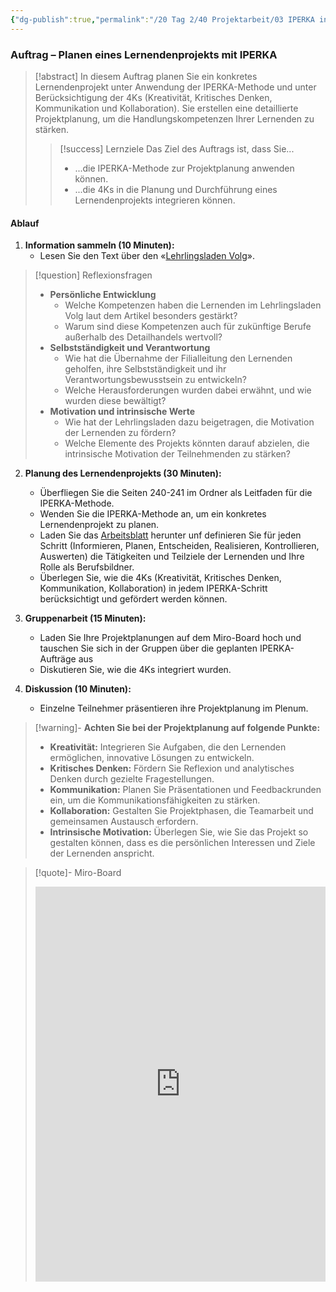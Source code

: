 ```yaml
---
{"dg-publish":true,"permalink":"/20 Tag 2/40 Projektarbeit/03 IPERKA in der Praxis/"}
---
```



### Auftrag – Planen eines Lernendenprojekts mit IPERKA 

> [!abstract] In diesem Auftrag planen Sie ein konkretes Lernendenprojekt unter Anwendung der IPERKA-Methode und unter Berücksichtigung der 4Ks (Kreativität, Kritisches Denken, Kommunikation und Kollaboration). Sie erstellen eine detaillierte Projektplanung, um die Handlungskompetenzen Ihrer Lernenden zu stärken.
> 
> > [!success] Lernziele Das Ziel des Auftrags ist, dass Sie...
> > 
> > - ...die IPERKA-Methode zur Projektplanung anwenden können.
> > - ...die 4Ks in die Planung und Durchführung eines Lernendenprojekts integrieren können.


#### Ablauf

1. **Information sammeln (10 Minuten):**
    - Lesen Sie den Text über den «[Lehrlingsladen Volg](https://drive.google.com/file/d/103KGR4QmxiE8-aeKX2oT8A292NSd5KFq/view?usp=sharing)».
>[!question] Reflexionsfragen
>- **Persönliche Entwicklung**
>    - Welche Kompetenzen haben die Lernenden im Lehrlingsladen Volg laut dem Artikel besonders gestärkt?
 >   - Warum sind diese Kompetenzen auch für zukünftige Berufe außerhalb des Detailhandels wertvoll?
 >- **Selbstständigkeit und Verantwortung**
>      - Wie hat die Übernahme der Filialleitung den Lernenden geholfen, ihre Selbstständigkeit und ihr Verantwortungsbewusstsein zu entwickeln?
>    - Welche Herausforderungen wurden dabei erwähnt, und wie wurden diese bewältigt?
> - **Motivation und intrinsische Werte**
>	- Wie hat der Lehrlingsladen dazu beigetragen, die Motivation der Lernenden zu fördern?
>	- Welche Elemente des Projekts könnten darauf abzielen, die intrinsische Motivation der Teilnehmenden zu stärken?

2. **Planung des Lernendenprojekts (30 Minuten):**
    - Überfliegen Sie die Seiten 240-241 im Ordner als Leitfaden für die IPERKA-Methode.
    - Wenden Sie die IPERKA-Methode an, um ein konkretes Lernendenprojekt zu planen.
    - Laden Sie das [Arbeitsblatt](https://drive.google.com/file/d/108PqDPs40lI8V705PZxyMYoZBFbSIgWN/view?usp=sharing) herunter unf definieren Sie für jeden Schritt (Informieren, Planen, Entscheiden, Realisieren, Kontrollieren, Auswerten) die Tätigkeiten und Teilziele der Lernenden und Ihre Rolle als Berufsbildner.
    - Überlegen Sie, wie die 4Ks (Kreativität, Kritisches Denken, Kommunikation, Kollaboration) in jedem IPERKA-Schritt berücksichtigt und gefördert werden können.

3. **Gruppenarbeit (15 Minuten):**
    - Laden Sie Ihre Projektplanungen auf dem Miro-Board hoch und tauschen Sie sich in der Gruppen über die geplanten IPERKA-Aufträge aus
    - Diskutieren Sie, wie die 4Ks integriert wurden.
4. **Diskussion (10 Minuten):**
    - Einzelne Teilnehmer präsentieren ihre Projektplanung im Plenum.



> [!warning]- **Achten Sie bei der Projektplanung auf folgende Punkte:**
> 
> - **Kreativität:** Integrieren Sie Aufgaben, die den Lernenden ermöglichen, innovative Lösungen zu entwickeln.
> - **Kritisches Denken:** Fördern Sie Reflexion und analytisches Denken durch gezielte Fragestellungen.
> - **Kommunikation:** Planen Sie Präsentationen und Feedbackrunden ein, um die Kommunikationsfähigkeiten zu stärken.
> - **Kollaboration:** Gestalten Sie Projektphasen, die Teamarbeit und gemeinsamen Austausch erfordern.
> - **Intrinsische Motivation:** Überlegen Sie, wie Sie das Projekt so gestalten können, dass es die persönlichen Interessen und Ziele der Lernenden anspricht.

> [!quote]- Miro-Board
> 
> <iframe width="100%" height="632" src="https://miro.com/app/live-embed/o9J_lERN3MU=/?moveToViewport=-1540,-1522,1627,1177&embedId=424039572137" frameborder="0" scrolling="no" allow="fullscreen; clipboard-read; clipboard-write" allowfullscreen></iframe>